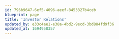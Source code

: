 ```yaml
---
id: 796b9647-6ef5-4096-aeef-8453327b4ceb
blueprint: page
title: 'Investor Relations'
updated_by: e33c4ae1-e38a-4bd2-9ecd-3bd884fd9f36
updated_at: 1694958357
---
```

